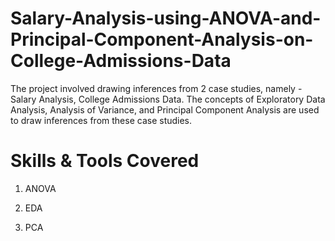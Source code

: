 # Salary-Analysis-using-ANOVA-and-Principal-Component-Analysis-on-College-Admissions-Data

The project involved drawing inferences from 2 case studies, namely - Salary Analysis, College Admissions Data. The concepts of Exploratory Data Analysis, Analysis of Variance, and Principal Component Analysis are used to draw inferences from these case studies.

# Skills & Tools Covered
1) ANOVA

2) EDA
 
3) PCA

